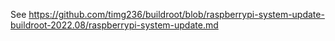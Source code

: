 See https://github.com/timg236/buildroot/blob/raspberrypi-system-update-buildroot-2022.08/raspberrypi-system-update.md 
